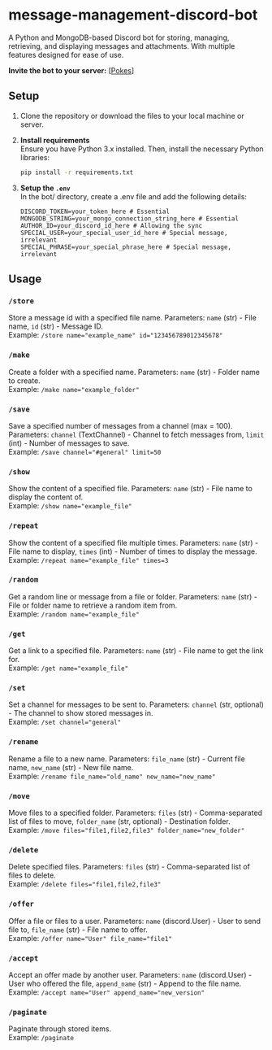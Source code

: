 # message-management-discord-bot

A Python and MongoDB-based Discord bot for storing, managing, retrieving, and displaying messages and attachments. With multiple features designed for ease of use.

**Invite the bot to your server:** [[Pokes](https://discord.com/oauth2/authorize?client_id=1313108637782249503&permissions=8&integration_type=0&scope=bot)]  

## Setup

1. Clone the repository or download the files to your local machine or server.
   
2. **Install requirements**  
   Ensure you have Python 3.x installed. Then, install the necessary Python libraries:
   ```bash
   pip install -r requirements.txt
   ```
3. **Setup the `.env`**  
    In the bot/ directory, create a .env file and add the following details:
    ```env
    DISCORD_TOKEN=your_token_here # Essential
    MONGODB_STRING=your_mongo_connection_string_here # Essential
    AUTHOR_ID=your_discord_id_here # Allowing the sync
    SPECIAL_USER=your_special_user_id_here # Special message, irrelevant
    SPECIAL_PHRASE=your_special_phrase_here # Special message, irrelevant
    ```

## Usage
### `/store`  
Store a message id with a specified file name. Parameters: `name` (str) - File name, `id` (str) - Message ID.  
Example: `/store name="example_name" id="123456789012345678"`
### `/make`  
Create a folder with a specified name. Parameters: `name` (str) - Folder name to create.  
Example: `/make name="example_folder"`
### `/save`  
Save a specified number of messages from a channel (max = 100). Parameters: `channel` (TextChannel) - Channel to fetch messages from, `limit` (int) - Number of messages to save.  
Example: `/save channel="#general" limit=50`
### `/show`  
Show the content of a specified file. Parameters: `name` (str) - File name to display the content of.  
Example: `/show name="example_file"`
### `/repeat`  
Show the content of a specified file multiple times. Parameters: `name` (str) - File name to display, `times` (int) - Number of times to display the message.  
Example: `/repeat name="example_file" times=3`
### `/random`  
Get a random line or message from a file or folder. Parameters: `name` (str) - File or folder name to retrieve a random item from.  
Example: `/random name="example_file"`
### `/get`  
Get a link to a specified file. Parameters: `name` (str) - File name to get the link for.  
Example: `/get name="example_file"`
### `/set`  
Set a channel for messages to be sent to. Parameters: `channel` (str, optional) - The channel to show stored messages in.  
Example: `/set channel="general"`
### `/rename`  
Rename a file to a new name. Parameters: `file_name` (str) - Current file name, `new_name` (str) - New file name.  
Example: `/rename file_name="old_name" new_name="new_name"`
### `/move`  
Move files to a specified folder. Parameters: `files` (str) - Comma-separated list of files to move, `folder_name` (str, optional) - Destination folder.  
Example: `/move files="file1,file2,file3" folder_name="new_folder"`
### `/delete`  
Delete specified files. Parameters: `files` (str) - Comma-separated list of files to delete.  
Example: `/delete files="file1,file2,file3"`
### `/offer`  
Offer a file or files to a user. Parameters: `name` (discord.User) - User to send file to, `file_name` (str) - File name to offer.  
Example: `/offer name="User" file_name="file1"`
### `/accept`  
Accept an offer made by another user. Parameters: `name` (discord.User) - User who offered the file, `append_name` (str) - Append to the file name.  
Example: `/accept name="User" append_name="new_version"`
### `/paginate`  
Paginate through stored items.  
Example: `/paginate`


